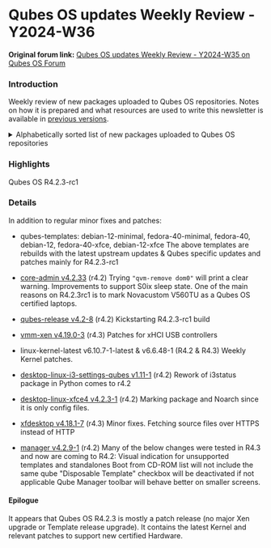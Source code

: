 # Qubes OS updates Weekly Review - Y2024-W36

**Original forum link:** [Qubes OS updates Weekly Review - Y2024-W35 on Qubes OS Forum](https://forum.qubes-os.org/t/qubes-os-updates-weekly-review-y2024-w36/28884)

### Introduction
Weekly review of new packages uploaded to Qubes OS repositories. Notes on how it is prepared and what resources are used to write this newsletter is available in [previous versions](https://forum.qubes-os.org/t/qubes-os-updates-weekly-review-y2024-w35/28711).


<details>
<summary>Alphabetically sorted list of new packages uploaded to Qubes OS repositories</summary>

```bash
awesome-4.3-15.fc37.x86_64.rpm
awesome-4.3-15.fc39.x86_64.rpm
awesome-4.3-15.fc40.x86_64.rpm
awesome-4.3-15.fc41.x86_64.rpm
awesome-doc-4.3-15.fc37.noarch.rpm
awesome-doc-4.3-15.fc39.noarch.rpm
awesome-doc-4.3-15.fc40.noarch.rpm
awesome-doc-4.3-15.fc41.noarch.rpm
i3-settings-qubes_1.11-1+deb12u1_amd64.deb
i3-settings-qubes_1.11-1+deb13u1_amd64.deb
i3-settings-qubes-1.11-1.fc37.noarch.rpm
i3-settings-qubes-1.11-1.fc39.noarch.rpm
i3-settings-qubes-1.11-1.fc40.noarch.rpm
i3-settings-qubes-1.11-1.fc41.noarch.rpm
i3-settings-qubes_1.11-1+jammy1_amd64.deb
kernel-6.6.48-1.qubes.fc37.x86_64.rpm
kernel-6.6.48-1.qubes.fc41.x86_64.rpm
kernel-devel-6.6.48-1.qubes.fc37.x86_64.rpm
kernel-devel-6.6.48-1.qubes.fc41.x86_64.rpm
kernel-latest-6.10.7-1.qubes.fc37.x86_64.rpm
kernel-latest-6.10.7-1.qubes.fc41.x86_64.rpm
kernel-latest-devel-6.10.7-1.qubes.fc37.x86_64.rpm
kernel-latest-devel-6.10.7-1.qubes.fc41.x86_64.rpm
kernel-latest-modules-6.10.7-1.qubes.fc37.x86_64.rpm
kernel-latest-modules-6.10.7-1.qubes.fc41.x86_64.rpm
kernel-latest-qubes-vm-6.10.7-1.qubes.fc37.x86_64.rpm
kernel-latest-qubes-vm-6.10.7-1.qubes.fc41.x86_64.rpm
kernel-modules-6.6.48-1.qubes.fc37.x86_64.rpm
kernel-modules-6.6.48-1.qubes.fc41.x86_64.rpm
kernel-qubes-vm-6.6.48-1.qubes.fc37.x86_64.rpm
kernel-qubes-vm-6.6.48-1.qubes.fc41.x86_64.rpm
pipewire-qubes-4.2.18-1-x86_64.pkg.tar.zst
python3-xen-4.19.0-3.fc41.x86_64.rpm
qubes-core-dom0-4.2.33-1.fc37.noarch.rpm
qubes-core-dom0-4.3.6-1.fc41.noarch.rpm
qubes-gpg-split-2.0.74-1-x86_64.pkg.tar.zst
qubes-input-proxy-1.0.38-1-x86_64.pkg.tar.zst
qubes-manager_4.2.9-1+deb12u1_amd64.deb
qubes-manager_4.2.9-1+deb13u1_amd64.deb
qubes-manager-4.2.9-1.fc37.noarch.rpm
qubes-manager-4.2.9-1.fc39.noarch.rpm
qubes-manager-4.2.9-1.fc40.noarch.rpm
qubes-manager-4.2.9-1.fc41.noarch.rpm
qubes-manager_4.2.9-1+jammy1_amd64.deb
qubes-pdf-converter-2.1.21-1-x86_64.pkg.tar.zst
qubes-release-4.2-8.fc37.noarch.rpm
qubes-release-notes-4.2-8.fc37.noarch.rpm
qubes-template-debian-12-4.2.0-202409070311.noarch.rpm
qubes-template-debian-12-minimal-4.2.0-202409070311.noarch.rpm
qubes-template-debian-12-xfce-4.2.0-202409070311.noarch.rpm
qubes-template-fedora-40-4.2.0-202409070311.noarch.rpm
qubes-template-fedora-40-minimal-4.2.0-202409070311.noarch.rpm
qubes-template-fedora-40-xfce-4.2.0-202409070311.noarch.rpm
qubes-usb-proxy-1.3.1-1-x86_64.pkg.tar.zst
qubes-vm-gui-4.2.18-1-x86_64.pkg.tar.zst
qubes-vm-kernel-support-4.3.4-1-x86_64.pkg.tar.zst
qubes-vm-pulseaudio-4.2.18-1-x86_64.pkg.tar.zst
qubes-vm-qrexec-4.2.22-1-x86_64.pkg.tar.zst
qubes-vm-utils-4.3.4-1-x86_64.pkg.tar.zst
qubes-vm-xen-4.19.0-3-x86_64.pkg.tar.zst
xen-4.19.0-3.fc41.x86_64.rpm
xen-devel-4.19.0-3.fc41.x86_64.rpm
xen-doc-4.19.0-3.fc41.noarch.rpm
xen-hypervisor-4.19.0-3.fc41.x86_64.rpm
xen-libs-4.19.0-3.fc41.x86_64.rpm
xen-licenses-4.19.0-3.fc41.x86_64.rpm
xen-runtime-4.19.0-3.fc41.x86_64.rpm
xfce4-settings-qubes_4.2.3-1+deb12u1_amd64.deb
xfce4-settings-qubes_4.2.3-1+deb13u1_amd64.deb
xfce4-settings-qubes-4.2.3-1.fc37.noarch.rpm
xfce4-settings-qubes-4.2.3-1.fc39.noarch.rpm
xfce4-settings-qubes-4.2.3-1.fc40.noarch.rpm
xfce4-settings-qubes-4.2.3-1.fc41.noarch.rpm
xfdesktop-4.18.1-7.fc39.x86_64.rpm
xfdesktop-4.18.1-7.fc40.x86_64.rpm
xfdesktop-4.18.1-7.fc41.x86_64.rpm
```
</details>

### Highlights
Qubes OS R4.2.3-rc1

### Details
In addition to regular minor fixes and patches:

- qubes-templates: debian-12-minimal, fedora-40-minimal, fedora-40, debian-12, fedora-40-xfce, debian-12-xfce
The above templates are rebuilds with the latest upstream updates & Qubes specific updates and patches mainly for R4.2.3-rc1

- [core-admin v4.2.33](https://github.com/QubesOS/qubes-core-admin/compare/v4.2.32...v4.2.33) (r4.2)
Trying `"qvm-remove dom0"` will print a clear warning.
Improvements to support S0ix sleep state.
One of the main reasons on R4.2.3rc1 is to mark Novacustom V560TU as a Qubes OS certified laptops.

- [qubes-release v4.2-8](https://github.com/QubesOS/qubes-qubes-release/compare/v4.2-7...v4.2-8) (r4.2)
Kickstarting R4.2.3-rc1 build

- [vmm-xen v4.19.0-3](https://github.com/QubesOS/qubes-vmm-xen/compare/v4.19.0-2...v4.19.0-3) (r4.3)
Patches for xHCI USB controllers

- linux-kernel-latest v6.10.7-1-latest & v6.6.48-1 (R4.2 & R4.3)
Weekly Kernel patches.

-  [desktop-linux-i3-settings-qubes v1.11-1](https://github.com/QubesOS/qubes-desktop-linux-i3-settings-qubes/compare/v1.10-1...v1.11-1) (r4.2)
Rework of i3status package in Python comes to r4.2

- [desktop-linux-xfce4 v4.2.3-1](https://github.com/QubesOS/qubes-desktop-linux-xfce4/compare/v4.2.2-1...v4.2.3-1) (r4.2)
Marking package and Noarch since it is only config files.

- [xfdesktop v4.18.1-7](https://github.com/QubesOS/qubes-xfdesktop/compare/ab7fe3b4be929ae709caa34b3bb1315d822703d8...v4.18.1-7) (r4.3)
Minor fixes. Fetching source files over HTTPS instead of HTTP

- [manager v4.2.9-1](https://github.com/QubesOS/qubes-manager/compare/v4.2.8-1...v4.2.9-1) (r4.2)
Many of the below changes were tested in R4.3 and now are coming to R4.2:
Visual indication for unsupported templates and standalones
Boot from CD-ROM list will not include the same qube
"Disposable Template" checkbox will be deactivated if not applicable
Qube Manager toolbar will behave better on smaller screens.

#### Epilogue
It appears that Qubes OS R4.2.3 is mostly a patch release (no major Xen upgrade or Template release upgrade). It contains the latest Kernel and relevant patches to support new certified Hardware.
